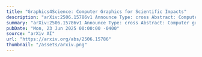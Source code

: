 ```yaml
---
title: "Graphics4Science: Computer Graphics for Scientific Impacts"
description: "arXiv:2506.15786v1 Announce Type: cross Abstract: Computer graphics, often associated with films, games, and visual effects, has long been a powerful tool for addressing scientific challenges--from its origins in 3D visualization for medical imaging to its role in modern computational modeling and simulation. This course explores the deep and evolving relationship between computer graphics and science, highlighting past achievements, ongoing contributions, and open questions that remain. We show how core methods, such as geometric reasoning and physical modeling, provide inductive biases that help address challenges in both fields, especially in data-scarce settings. To that end, we aim to reframe graphics as a modeling language for science by bridging vocabulary gaps between the two communities. Designed for both newcomers and experts, Graphics4Science invites the graphics community to engage with science, tackle high-impact problems where graphics expertise can make a difference, and contribute to the future of scientific discovery. Additional details are available on the course website: https://graphics4science.github.io"
summary: "arXiv:2506.15786v1 Announce Type: cross Abstract: Computer graphics, often associated with films, games, and visual effects, has long been a powerful tool for addressing scientific challenges--from its origins in 3D visualization for medical imaging to its role in modern computational modeling and simulation. This course explores the deep and evolving relationship between computer graphics and science, highlighting past achievements, ongoing contributions, and open questions that remain. We show how core methods, such as geometric reasoning and physical modeling, provide inductive biases that help address challenges in both fields, especially in data-scarce settings. To that end, we aim to reframe graphics as a modeling language for science by bridging vocabulary gaps between the two communities. Designed for both newcomers and experts, Graphics4Science invites the graphics community to engage with science, tackle high-impact problems where graphics expertise can make a difference, and contribute to the future of scientific discovery. Additional details are available on the course website: https://graphics4science.github.io"
pubDate: "Mon, 23 Jun 2025 00:00:00 -0400"
source: "arXiv AI"
url: "https://arxiv.org/abs/2506.15786"
thumbnail: "/assets/arxiv.png"
---
```


